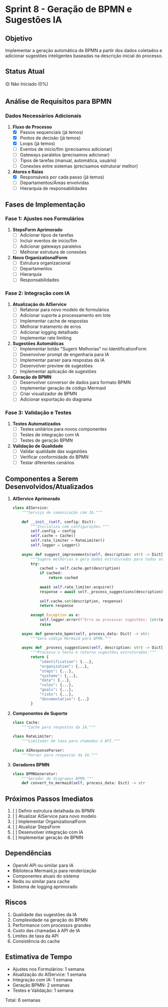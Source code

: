 # Sprint 8 - Geração de BPMN e Sugestões IA

## Objetivo
Implementar a geração automática de BPMN a partir dos dados coletados e adicionar sugestões inteligentes baseadas na descrição inicial do processo.

## Status Atual
🟡 Não Iniciado (0%)

## Análise de Requisitos para BPMN

### Dados Necessários Adicionais
1. **Fluxo de Processo**
   - [x] Passos sequenciais (já temos)
   - [x] Pontos de decisão (já temos)
   - [x] Loops (já temos)
   - [ ] Eventos de início/fim (precisamos adicionar)
   - [ ] Gateways paralelos (precisamos adicionar)
   - [ ] Tipos de tarefas (manual, automática, usuário)
   - [ ] Conexões entre sistemas (precisamos estruturar melhor)

2. **Atores e Raias**
   - [x] Responsáveis por cada passo (já temos)
   - [ ] Departamentos/Áreas envolvidas
   - [ ] Hierarquia de responsabilidades

## Fases de Implementação

### Fase 1: Ajustes nos Formulários
1. **StepsForm Aprimorado**
   - [ ] Adicionar tipos de tarefas
   - [ ] Incluir eventos de início/fim
   - [ ] Adicionar gateways paralelos
   - [ ] Melhorar estrutura de conexões

2. **Novo OrganizationalForm**
   - [ ] Estrutura organizacional
   - [ ] Departamentos
   - [ ] Hierarquia
   - [ ] Responsabilidades

### Fase 2: Integração com IA
1. **Atualização do AIService**
   - [ ] Refatorar para novo modelo de formulários
   - [ ] Adicionar suporte a processamento em lote
   - [ ] Implementar cache de respostas
   - [ ] Melhorar tratamento de erros
   - [ ] Adicionar logging detalhado
   - [ ] Implementar rate limiting

2. **Sugestões Automáticas**
   - [ ] Implementar botão "Sugerir Melhorias" no IdentificationForm
   - [ ] Desenvolver prompt de engenharia para IA
   - [ ] Implementar parser para respostas da IA
   - [ ] Desenvolver preview de sugestões
   - [ ] Implementar aplicação de sugestões

3. **Geração de BPMN**
   - [ ] Desenvolver conversor de dados para formato BPMN
   - [ ] Implementar geração de código Mermaid
   - [ ] Criar visualizador de BPMN
   - [ ] Adicionar exportação do diagrama

### Fase 3: Validação e Testes
1. **Testes Automatizados**
   - [ ] Testes unitários para novos componentes
   - [ ] Testes de integração com IA
   - [ ] Testes de geração BPMN

2. **Validação de Qualidade**
   - [ ] Validar qualidade das sugestões
   - [ ] Verificar conformidade do BPMN
   - [ ] Testar diferentes cenários

## Componentes a Serem Desenvolvidos/Atualizados

1. **AIService Aprimorado**
   ```python
   class AIService:
       """Serviço de comunicação com IA."""
       
       def __init__(self, config: Dict):
           """Inicializa com configurações."""
           self.config = config
           self.cache = Cache()
           self.rate_limiter = RateLimiter()
           self.logger = Logger()
       
       async def suggest_improvements(self, description: str) -> Dict[str, Any]:
           """Sugere melhorias e gera dados estruturados para todos os formulários."""
           try:
               cached = self.cache.get(description)
               if cached:
                   return cached
               
               await self.rate_limiter.acquire()
               response = await self._process_suggestions(description)
               
               self.cache.set(description, response)
               return response
               
           except Exception as e:
               self.logger.error(f"Erro ao processar sugestões: {str(e)}")
               raise
       
       async def generate_bpmn(self, process_data: Dict) -> str:
           """Gera código Mermaid para BPMN."""
           
       async def _process_suggestions(self, description: str) -> Dict[str, Any]:
           """Processa o texto e retorna sugestões estruturadas."""
           return {
               "identification": {...},
               "organization": {...},
               "steps": {...},
               "systems": {...},
               "data": {...},
               "rules": {...},
               "goals": {...},
               "risks": {...},
               "documentation": {...}
           }
   ```

2. **Componentes de Suporte**
   ```python
   class Cache:
       """Cache para respostas da IA."""
       
   class RateLimiter:
       """Limitador de taxa para chamadas à API."""
       
   class AIResponseParser:
       """Parser para respostas da IA."""
   ```

3. **Geradores BPMN**
   ```python
   class BPMNGenerator:
       """Gerador de diagramas BPMN."""
       def convert_to_mermaid(self, process_data: Dict) -> str
   ```

## Próximos Passos Imediatos
1. [ ] Definir estrutura detalhada do BPMN
2. [ ] Atualizar AIService para novo modelo
3. [ ] Implementar OrganizationalForm
4. [ ] Atualizar StepsForm
5. [ ] Desenvolver integração com IA
6. [ ] Implementar geração de BPMN

## Dependências
- OpenAI API ou similar para IA
- Biblioteca Mermaid.js para renderização
- Componentes atuais do sistema
- Redis ou similar para cache
- Sistema de logging aprimorado

## Riscos
1. Qualidade das sugestões da IA
2. Complexidade na geração do BPMN
3. Performance com processos grandes
4. Custo das chamadas à API de IA
5. Limites de taxa da API
6. Consistência do cache

## Estimativa de Tempo
- Ajustes nos Formulários: 1 semana
- Atualização do AIService: 1 semana
- Integração com IA: 1 semana
- Geração BPMN: 2 semanas
- Testes e Validação: 1 semana

Total: 6 semanas 